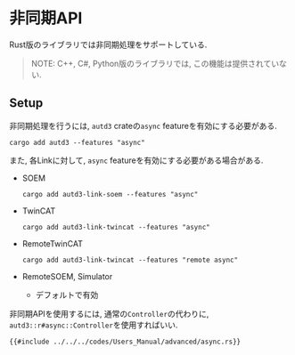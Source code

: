 # 非同期API

Rust版のライブラリでは非同期処理をサポートしている.

> NOTE: C++, C#, Python版のライブラリでは, この機能は提供されていない.

## Setup

非同期処理を行うには, `autd3` crateの`async` featureを有効にする必要がある.

```shell
cargo add autd3 --features "async"
```

また, 各Linkに対して, `async` featureを有効にする必要がある場合がある.

- SOEM

    ```shell
    cargo add autd3-link-soem --features "async"
    ```
    
- TwinCAT

    ```shell
    cargo add autd3-link-twincat --features "async"
    ```
    
- RemoteTwinCAT

    ```shell
    cargo add autd3-link-twincat --features "remote async"
    ```

- RemoteSOEM, Simulator
  - デフォルトで有効 


非同期APIを使用するには, 通常の`Controller`の代わりに, `autd3::r#async::Controller`を使用すればいい.

```rust,edition2024
{{#include ../../../codes/Users_Manual/advanced/async.rs}}
```
